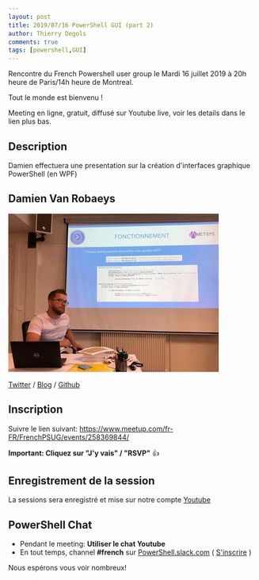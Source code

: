 ```yaml
---
layout: post
title: 2019/07/16 PowerShell GUI (part 2)
author: Thierry Degols
comments: true
tags: [powershell,GUI]
---
```


Rencontre du French Powershell user group le Mardi 16 juillet 2019 à 20h heure de Paris/14h heure de Montreal.

Tout le monde est bienvenu !

Meeting en ligne, gratuit, diffusé sur Youtube live, voir les details dans le lien plus bas.

## Description

Damien effectuera une presentation sur la création d'interfaces graphique PowerShell (en WPF) 

## Damien Van Robaeys

![image-center](/images/presenters/Damien.Van_Robaeys.jpg)

[Twitter](https://twitter.com/syst_and_deploy) / [Blog](http://www.systanddeploy.com/) / [Github](https://github.com/damienvanrobaeys)

## Inscription

Suivre le lien suivant: https://www.meetup.com/fr-FR/FrenchPSUG/events/258369844/

**Important: Cliquez sur "J'y vais" / "RSVP"** 👍

## Enregistrement de la session

La sessions sera enregistré et mise sur notre compte [Youtube](https://www.youtube.com/frenchpowershellusergroup)

## PowerShell Chat

* Pendant le meeting: **Utiliser le chat Youtube**
* En tout temps, channel **#french** sur [PowerShell.slack.com](https://powershell.slack.com/Slack) ( [S'inscrire](http://slack.poshcode.org/) )

Nous espérons vous voir nombreux!
